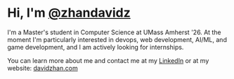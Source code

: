 # Hi, I'm [@zhandavidz](https://github.com/zhandavidz)

I'm a Master's student in Computer Science at UMass Amherst '26. At the moment I'm particularly interested in devops, web development, AI/ML, and game development, and I am actively looking for internships.

You can learn more about me and contact me at my [LinkedIn](https://www.linkedin.com/in/zhandavidz) or at my website: [davidzhan.com](https://davidzhan.com)

<!---
- 👋 Hi, I’m @zhandavidz
- 👀 I’m interested in ...
- 🌱 I’m currently learning ...
- 💞️ I’m looking to collaborate on ...
- 📫 How to reach me ...
--->

<!---
zhandavidz/zhandavidz is a ✨ special ✨ repository because its `README.md` (this file) appears on your GitHub profile.
You can click the Preview link to take a look at your changes.
--->
